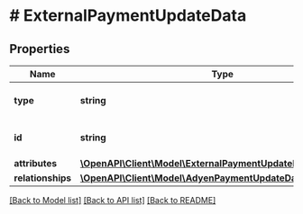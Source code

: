# # ExternalPaymentUpdateData

## Properties

Name | Type | Description | Notes
------------ | ------------- | ------------- | -------------
**type** | **string** | The resource&#39;s type |
**id** | **string** | The resource&#39;s id |
**attributes** | [**\OpenAPI\Client\Model\ExternalPaymentUpdateDataAttributes**](ExternalPaymentUpdateDataAttributes.md) |  |
**relationships** | [**\OpenAPI\Client\Model\AdyenPaymentUpdateDataRelationships**](AdyenPaymentUpdateDataRelationships.md) |  | [optional]

[[Back to Model list]](../../README.md#models) [[Back to API list]](../../README.md#endpoints) [[Back to README]](../../README.md)
